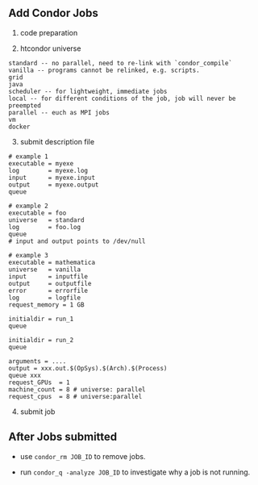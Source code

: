 Add Condor Jobs
---

1. code preparation

2. htcondor universe

```
standard -- no parallel, need to re-link with `condor_compile`
vanilla -- programs cannot be relinked, e.g. scripts.
grid
java
scheduler -- for lightweight, immediate jobs
local -- for different conditions of the job, job will never be preempted
parallel -- euch as MPI jobs
vm
docker
```

3. submit description file

```
# example 1
executable = myexe
log        = myexe.log
input      = myexe.input
output     = myexe.output
queue
```

```
# example 2
executable = foo
universe   = standard
log        = foo.log
queue
# input and output points to /dev/null
```

```
# example 3
executable = mathematica
universe   = vanilla
input      = inputfile
output     = outputfile
error      = errorfile
log        = logfile
request_memory = 1 GB

initialdir = run_1
queue

initialdir = run_2
queue
```

```
arguments = ....
output = xxx.out.$(OpSys).$(Arch).$(Process)
queue xxx
request_GPUs  = 1
machine_count = 8 # universe: parallel
request_cpus  = 8 # universe:parallel
```

4. submit job

After Jobs submitted
---

* use `condor_rm JOB_ID` to remove jobs.

* run `condor_q -analyze JOB_ID` to investigate why a job is not running.

